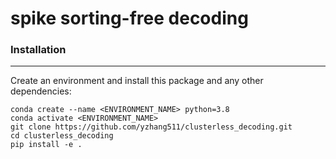 # spike sorting-free decoding

### Installation
---
Create an environment and install this package and any other dependencies:
```
conda create --name <ENVIRONMENT_NAME> python=3.8
conda activate <ENVIRONMENT_NAME>
git clone https://github.com/yzhang511/clusterless_decoding.git
cd clusterless_decoding
pip install -e .
```


